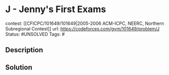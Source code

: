 # J - Jenny's First Exams

contest: [[CFICPC/101649/101649|2005-2006 ACM-ICPC, NEERC, Northern Subregional Contest]]
url: https://codeforces.com/gym/101649/problem/J
Status: #UNSOLVED
Tags: #

## Description

## Solution

